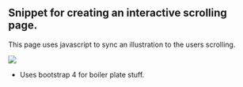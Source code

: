 ## Snippet for creating an interactive scrolling page.

This page uses javascript to sync an illustration to the users scrolling. 

![](https://media.giphy.com/media/H82iE8hecamCjoXmZk/giphy.gif)


* Uses bootstrap 4 for boiler plate stuff. 
